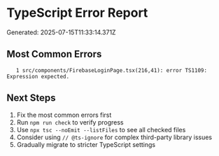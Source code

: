 # TypeScript Error Report

Generated: 2025-07-15T11:33:14.371Z

## Most Common Errors

```
   1 src/components/FirebaseLoginPage.tsx(216,41): error TS1109: Expression expected.

```

## Next Steps

1. Fix the most common errors first
2. Run `npm run check` to verify progress
3. Use `npx tsc --noEmit --listFiles` to see all checked files
4. Consider using `// @ts-ignore` for complex third-party library issues
5. Gradually migrate to stricter TypeScript settings
